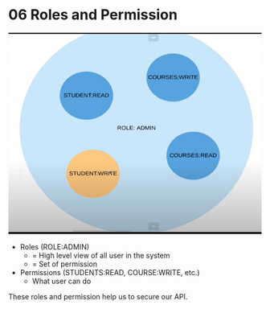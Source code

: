 # 06 Roles and Permission
![img](resource/06/01.png)
- Roles (ROLE:ADMIN) 
    - = High level view of all user in the system 
    - = Set of permission
- Permissions (STUDENTS:READ, COURSE:WRITE, etc.)
    - What user can do
    
These roles and permission help us to secure our API.